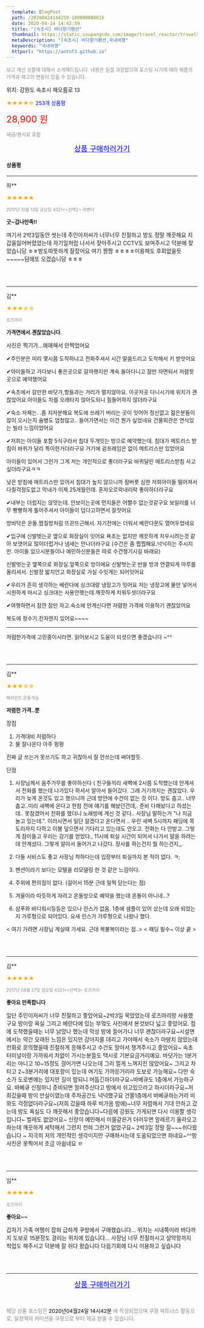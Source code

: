 ```yaml
---
  template: BlogPost
  path: /20200424144259-100000008015
  date: 2020-04-24 14:42:59
  title: "[속초시] 바다향기펜션"
  thumbnail: https://static.coupangcdn.com/image/travel_reactor/travelSeller/pension/A00139695/bdcf08e0-3640-4353-b881-b43ffdc2f344.jpg
  metaDescription: "[속초시] 바다향기펜션,국내여행"
  keywords: "국내여행"
  httpurl: "https://antnf3.github.io"
---
```

  
<span style="color: #888;font-size:0.8rem">보고 계신 상품에 대해서 소개해드립니다.
내용은 일절 과장없으며 포스팅 시기에 따라 제품의 가격과 재고의 변동이 있을 수 있습니다.</span>
  
<span style="font-size: 0.9rem;">위치: 강원도 속초시 해오름로 13</span>
  
<span style="color: orange;">★★★★☆</span> <span style="color: blue;font-size: 0.85rem;">253개 상품평</span>
  
<span style="color: red;font-size: 1.5rem;">28,900 원</span>
  
<span style="color: #888;font-size:0.8rem">세금/봉사료 포함</span>





<p align="center"><a href="http://me2.do/GaLKywU4" style="font-size: 1.2rem; color: blue;">상품 구매하러가기</a></p>

#### 상품평
  
---
  
하**
    
<span style="color: orange;">★★★★★</span>
    
<span style="color: #888;font-size:0.7rem">2017년 10월 13일 금요일 4321<<선택2> 라벤더</span>
    
<span style="font-size:0.85rem">**굿~겁나만족!!**</span>
    
<span style="font-size: 0.9rem;">여기서 2박3일동안 썻는데 주인아저씨가 너무너무 친절하고 방도 정말 깨끗해요 지갑을잃어버렸었는데 자기일처럼 나서서 찾아주시고 CCTV도 보여주시고 덕분에 찾았습니당 ㅎㅎ방도따뜻하게 잘잤어요 여기 짱짱 ㅎㅎㅎㅎ이용해도 후회없을듯~~~~~담에또 오겠습니당 ㅎㅎㅎ</span>
    
<br>
<br>

---
  
김**
    
<span style="color: orange;">★★★☆☆</span>
    
<span style="color: #888;font-size:0.7rem">로즈마리</span>
    
<span style="font-size:0.85rem">**가격면에서.괜찮았습니다.**</span>
    
<span style="font-size: 0.9rem;">사진은 찍기가...애매해서 안찍었어요

✔주인분은 미리 몇시쯤 도착하냐고
전화주셔서 시간 말씀드리고
도착해서 키 받앗어요

✔아이들하고 가다보니 좋은곳으로
갈까햇지만 계속 돌아다니고 잠만 자면되서
저렴핫곳으로 예약했어요

✔속초에서 갈만한 바닷가,항들과는
거리가 멀지않아요.
이곳저곳 다니시기에 위치가
괜찮았어요.아이들도 차를 오래타지 않아도되니
힘들어하지 않더라구요

✔숙소 자체는. .좀 지저분해요
복도에 쓰레기 버리는 곳이 잇어어 정신없고
젊은분들이 많이 오시는지 술병도 엄청많고..
들어가면서는 이건 뭔가 싶었네요
건물외관은 연식있는 빌라 느낌이었어요

✔저희는 아이들 포함 5식구라서
침대 두개잇는 방으로 예약했는데.
침대가 메트리스 받침이 바퀴가 달리 특이한거더라구요
거기에 겉프레임은 없이 메트리스만 있었어요

아이들이 있어서 그런가 그게 저는 개인적으로
좋더라구요
바퀴달린 매트리스받침 사고싶더라구요ㅋㅋ

낮은 받침에 매트리스만 있어서 침대가
높지 않으니까 잠버릇 심한 저희아이들
떨어져서 다칠걱정도없고 막내가 이제 25개월인데.
혼자오르락내리락 좋아하더라구요

✔내부는 더럽지는 않앗는데.
안보이는곳에 먼지들은 어쩔수 없는것같구요
보일러를 너무 빵빵하게 틀어주셔서
아이들이 덥다고하면서 잘잣어요

방바닥은 온돌.찜질방처럼 뜨끈뜨근해서.
자기전에는 더워서 베란다문도 열어두었네요

✔입구에 신발벗는곳 옆으로 화장실이 잇어요
욕조는 없지만 깨끗하게 치우시려는것 같아 보엿어요
많이더럽거나 냄새는 안나더라구요
(수건은 좀 찝찝해요.넉넉히는 주시지만.
아이들 있으시분들이나 예민하신분들은
따로 수건챙기시길 바래요)

신발벗는곳 옆쪽으로 화장실.앞쪽으로 방이에요
신발벗는곳 반을 방과 연결되게 마루를 올리셔서.
신발장 밟지안고 화장실로 가실 수잇게는 되어잇어요

✔우리가 흔히 생각하는 베란다에
싱크대랑 냉장고가 잇어요
저는 냉장고에 물만 넣어서 시원하게 마시고
싱크대는 사용안햇는데.깨끗하게 치워두셧더라구요

✔여행하면서 잠깐 잠만 자고.숙소에 안계신다면
저렴한 가격에 이용하기 괜찮았어요

복도에 정수기.전자렌지 있어요~~~~

-------------------
저렴한가격에 고민중이시라면.
읽어보시고 도움이 되셧으면 좋겠습니다
~^^</span>
    
<br>
<br>

---
  
김**
    
<span style="color: orange;">★★★☆☆</span>
    
<span style="color: #888;font-size:0.7rem">페퍼민트 온돌객실</span>
    
<span style="font-size:0.85rem">**저렴한 가격..뿐**</span>
    
<span style="font-size: 0.9rem;">장점
1. 가격대비 저렴하다
2. 물 잘나온다 아주 펑펑

 진짜 글 쓰는거 못쓰기도 하고 귀찮아서 잘 안쓰는데 써야할듯.

단점
1. 사장님께서 음주가무를 좋아하신다 
 ( 친구들끼리 새벽에 2시쯤 도착했는데 안계셔서 전화를 했는데 나가있다 하셔서             알아서 들어갔다. 그래 거기까지는 괜찮았다. 우리가 늦게 온것도 있고 했으니까  근데 방안에 수건이 없는 것 이다. 방도 춥고.. 너무 춥고..미리 새벽에 온다고 한참 전에 얘기를 해놨던건데,. 준비 다해놨다고 하셨는데.. 못참겠어서 전화를 했더니 노래방에 계신 것 같다.. 사장님 말하는거 "나 지금 놀고 있는데.". 이러시면서 일단 알겠다고 온다면서 .. 우린 새벽 5시까지 패딩에 목도리까지 다하고 이불 덮으면서 기다리고 있는데도 안오고. 전화는 다 안받고. 그렇게 잠이들고 우리는 감기를 얻었다., 11시에 퇴실 시간이 되어서 나가서 말을 하려는데 안계셨다. 
그렇게 알아서 들어가고 나갔다. 장사를 하는건지 뭘 하는건지,,.

2. 다들 서비스도 좋고 사장님 착하다는데 입장부터 퇴실까지 본 적이 없다. ㅋ; 

3. 펜션이라기 보다는 모텔을 리모델링 한 것 같은 느낌이다.

4. 주위에 편의점이 없다. (걸어서 15분 근데 일찍 닫는다는 점)

5. 겨울이라 따듯하게 자려고 온돌방으로 예약을 했는데 온돌이 아니네...?

6. 샴푸와 바디워시등등은 있으나 린스가 없음. 1층에 샘플이 있어 샀는데 오래 되었는지 가루형으로 되어있다. 요새 린스가 가루형으로 나왔나 했다.
 
< 여기 가려면 사장님 계실때 가세요. 근데 복불복이라는 점..>
< 패딩 필수~  이상 끝 ></span>
    
<br>
<br>

---
  
김**
    
<span style="color: orange;">★★★★★</span>
    
<span style="color: #888;font-size:0.7rem">2017년 08월 27일 일요일 4321<<선택3> 로즈마리</span>
    
<span style="font-size:0.85rem">**좋아요 만족합니다**</span>
    
<span style="font-size: 0.9rem;">일단 주인이저씨가 너무 친절하고 좋았어요~2박3일 묵었었는데 로즈마리방 사용했구요 방이랑 욕실 그리고 베란다에 있는 부엌도 사진에서 본것보다 넓고 좋았어요.  첨에 도착했을때는 너무 낡았나 했는데 막상 방에 들어가니 너무 괜찮더라구요~시설면에서는 약간 오래된 느낌은 있지만 강아지를 데리고 가야해서 숙소가 마땅치 않았는데 전화로 문의했을때 친절하게 응해주시고 수건도 알아서 챙겨주시고 좋았어요~ 속초터미널이랑 가까워서 차없이 가시는분들도 택시로 기본요금거리예요. 바닷가는 1분거리는 아니고 10~15정도 걸어가면 나오는데 그리 멀게 느껴지진 않았어요~ 그리고 차타고 2~3분거리에 대포항이 있는데 여기도 가까운거리라 도보로 가능해요~ 다만 숙소가 도로변에는 있지만 길이 밤되니 어둡긴하더라구요~바베큐도 1층에서 가능하구요. 바베큐 신청하니 준비되면 알려주신다고 방에서 쉬고있으라고 하시더라구요~저희갔을때 방이 만실이였는데 주차공간도 넉넉했구요 건물1층에서 바베큐하는거라 비와도 걱정없더라구요~(저희 갔을때 하루 비가옴 밤에)~너무 저렴해서 기대 안하고 갔는데 방도 욕실도 다 깨끗해서 좋았습니다~다음에 강원도 가게되면 다시 이용할 생각입니다~ 벌레도 없었어요~ 신랑이 예민해서 이불같은거 더러우면 알레르기 올라오고 하는데 깨끗하게 세탁해서 그런지 전혀 그런거 없었구요~ 2박3일 정말 잘~~~쉬다왔습니다 ~ 지극히 저의 개인적인 생각이지만 구매하시는데 도움되었으면 하네요~^^방사진은 못찍어서 조금 아쉽네요 ㅠ</span>
    
<br>
<br>

---
  
임**
    
<span style="color: orange;">★★★★★</span>
    
<span style="color: #888;font-size:0.7rem">로즈마리</span>
    
<span style="font-size:0.85rem">**좋아요~~**</span>
    
<span style="font-size: 0.9rem;">갑자기 가족 여행이 잡혀 급하게 쿠팡에서 구매했습니다... 위치는 시내쪽이라 바다까지 도보로 15분정도 걸리는 위치에 있습니다... 사장님 너무 친절하시고 설악항까지 픽업도 해주시고 덕분에 잘 쉬다 왔습니다 다음기회에 다시 이용하고 싶습니다</span>
    
<br>
<br>


  
---
  
<p align="center"><a href="http://me2.do/GaLKywU4" style="font-size: 1.2rem; color: blue;">상품 구매하러가기</a></p>
  
<br>
  
<span style="font-size: 0.85rem; color: #888;">해당 상품 포스팅은 <span style="color: #000;"> 2020년04월24일 14시42분 </span> 에 작성되었으며 쿠팡 파트너스 활동으로, 일정액의 커미션을 쿠팡으로 부터 제공 받을 수 있습니다.</span>